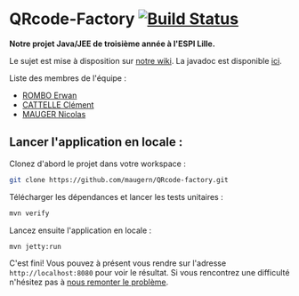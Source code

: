 ﻿# QRcode-Factory [![Build Status](https://travis-ci.org/maugern/QRcode-factory.svg?branch=master)](https://travis-ci.org/maugern/QRcode-factory)

**Notre projet Java/JEE de troisième année à l'ESPI Lille.**

Le sujet est mise à disposition sur [notre wiki](https://github.com/maugern/QRcode-factory/wiki/Sujet-du-projet-Java-JEE).
La javadoc est disponible [ici](https://maugern.github.io/QRcode-factory/).

Liste des membres de l'équipe :
- [ROMBO Erwan](https://github.com/BBorombo)
- [CATTELLE Clément](https://github.com/komanokami)
- [MAUGER Nicolas](https://github.com/maugern)


## Lancer l'application en locale :

Clonez d'abord le projet dans votre workspace :
```sh
git clone https://github.com/maugern/QRcode-factory.git
```

Télécharger les dépendances et lancer les tests unitaires :
```sh
mvn verify
```

Lancez ensuite l'application en locale :
```sh
mvn jetty:run
```

C'est fini! Vous pouvez à présent vous rendre sur l'adresse ```http://localhost:8080``` pour voir le résultat.
Si vous rencontrez une difficulté n'hésitez pas à [nous remonter le problème](https://github.com/maugern/QRcode-factory/issues).
